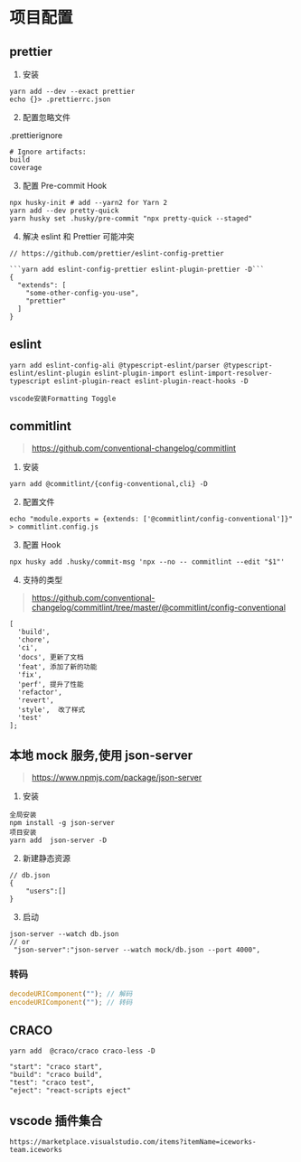 # 项目配置

## prettier

1. 安装

```shell
yarn add --dev --exact prettier
echo {}> .prettierrc.json
```

2. 配置忽略文件

.prettierignore

```t
# Ignore artifacts:
build
coverage
```

3. 配置 Pre-commit Hook

```shell
npx husky-init # add --yarn2 for Yarn 2
yarn add --dev pretty-quick
yarn husky set .husky/pre-commit "npx pretty-quick --staged"

```

4. 解决 eslint 和 Prettier 可能冲突

````
// https://github.com/prettier/eslint-config-prettier

```yarn add eslint-config-prettier eslint-plugin-prettier -D```
{
  "extends": [
    "some-other-config-you-use",
    "prettier"
  ]
}
````

## eslint

```
yarn add eslint-config-ali @typescript-eslint/parser @typescript-eslint/eslint-plugin eslint-plugin-import eslint-import-resolver-typescript eslint-plugin-react eslint-plugin-react-hooks -D
```

```
vscode安装Formatting Toggle
```

## commitlint

> https://github.com/conventional-changelog/commitlint

1. 安装

```shell
yarn add @commitlint/{config-conventional,cli} -D
```

2. 配置文件

```shell
echo "module.exports = {extends: ['@commitlint/config-conventional']}" > commitlint.config.js
```

3. 配置 Hook

```shell
npx husky add .husky/commit-msg 'npx --no -- commitlint --edit "$1"'
```

4. 支持的类型

> https://github.com/conventional-changelog/commitlint/tree/master/@commitlint/config-conventional

```
[
  'build',
  'chore',
  'ci',
  'docs', 更新了文档
  'feat', 添加了新的功能
  'fix',
  'perf', 提升了性能
  'refactor',
  'revert',
  'style',  改了样式
  'test'
];
```

## 本地 mock 服务,使用 json-server

> https://www.npmjs.com/package/json-server

1. 安装

```shell
全局安装
npm install -g json-server
项目安装
yarn add  json-server -D
```

2. 新建静态资源

```
// db.json
{
    "users":[]
}
```

3. 启动

```shell
json-server --watch db.json
// or
 "json-server":"json-server --watch mock/db.json --port 4000",
```

### 转码

```js
decodeURIComponent(""); // 解码
encodeURIComponent(""); // 转码
```

## CRACO

```
yarn add  @craco/craco craco-less -D
```

```
"start": "craco start",
"build": "craco build",
"test": "craco test",
"eject": "react-scripts eject"
```

## vscode 插件集合

`https://marketplace.visualstudio.com/items?itemName=iceworks-team.iceworks`
